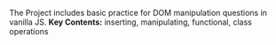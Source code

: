 The Project includes basic practice for DOM manipulation questions in vanilla JS.
**Key Contents:** inserting, manipulating, functional, class operations

